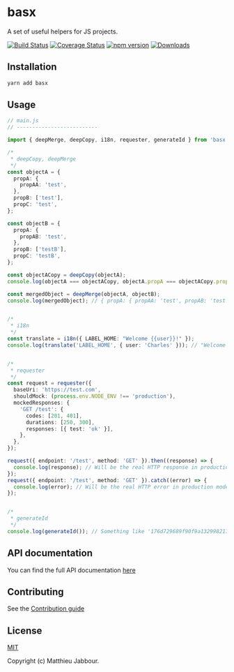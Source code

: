 # basx

A set of useful helpers for JS projects.

[![Build Status](https://travis-ci.org/openizr/basx.svg?branch=master)](https://travis-ci.org/openizr/basx)
[![Coverage Status](https://coveralls.io/repos/github/openizr/basx/badge.svg)](https://coveralls.io/github/openizr/basx)
[![npm version](https://badge.fury.io/js/basx.svg)](https://badge.fury.io/js/basx)
[![Downloads](https://img.shields.io/npm/dm/basx.svg)](https://www.npmjs.com/package/basx)


## Installation

```bash
yarn add basx
```


## Usage

```typescript
// main.js
// --------------------------

import { deepMerge, deepCopy, i18n, requester, generateId } from 'basx';

/*
 * deepCopy, deepMerge
 */
const objectA = {
  propA: {
    propAA: 'test',
  },
  propB: ['test'],
  propC: 'test',
};

const objectB = {
  propA: {
    propAB: 'test',
  },
  propB: ['testB'],
  propC: 'testB',
};

const objectACopy = deepCopy(objectA);
console.log(objectA === objectACopy, objectA.propA === objectACopy.propA); // false, false

const mergedObject = deepMerge(objectA, objectB);
console.log(mergedObject); // { propA: { propAA: 'test', propAB: 'test' }, propB: ['test, 'testB'], propC: 'testB' }


/*
 * i18n
 */
const translate = i18n({ LABEL_HOME: "Welcome {{user}}!" });
console.log(translate('LABEL_HOME', { user: 'Charles' })); // "Welcome Charles!"


/*
 * requester
 */
const request = requester({
  baseUri: 'https://test.com',
  shouldMock: (process.env.NODE_ENV !== 'production'),
  mockedResponses: {
    'GET /test': {
      codes: [201, 401],
      durations: [250, 300],
      responses: [{ test: 'ok' }],
    },
  },
});

request({ endpoint: '/test', method: 'GET' }).then((response) => {
  console.log(response); // Will be the real HTTP response in production mode, '{ data: { "test": "ok" } }' in any other mode
});
request({ endpoint: '/test', method: 'GET' }).catch((error) => {
  console.log(error); // Will be the real HTTP error in production mode, '' in any other mode
});


/*
 * generateId
 */
console.log(generateId()); // Something like '176d729689f90f9a132998217f7727d628f0f9a4'
```


## API documentation

You can find the full API documentation [here](https://openizr.github.io/basx)


## Contributing

See the [Contribution guide](https://github.com/openizr/basx/blob/master/CONTRIBUTING.md)


## License

[MIT](https://github.com/openizr/basx/blob/master/LICENSE)

Copyright (c) Matthieu Jabbour.
